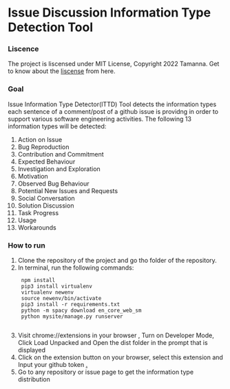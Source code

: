 # Issue Discussion Information Type Detection Tool

### Liscence
The project is liscensed under MIT License, Copyright 2022 Tamanna. Get to know about the [liscense](https://github.com/tamanna037/InformationTypesDetectionNLP/blob/main/LICENSE) from here.

### Goal
Issue Information Type Detector(ITTD) Tool detects the information types each sentence of a comment/post of a github issue is providng in order to support various software engineering activities.  The following 13 information types will be detected: 
1. Action on Issue
2. Bug Reproduction
3. Contribution and Commitment 
4. Expected Behaviour
5. Investigation and Exploration
6. Motivation 
7. Observed Bug Behaviour
8. Potential New Issues and Requests
9. Social Conversation 
10. Solution Discussion
11. Task Progress
14. Usage 
15. Workarounds


### How to run 
1. Clone the repository of the project and go tho folder of the repository.
2. In terminal, run the following commands:
   ```
    npm install
    pip3 install virtualenv
    virtualenv newenv
    source newenv/bin/activate
    pip3 install -r requirements.txt
    python -m spacy download en_core_web_sm
    python mysite/manage.py runserver
    
   ``` 
 3. Visit chrome://extensions in your browser , Turn on Developer Mode,  Click Load Unpacked and Open the dist folder in the prompt that is displayed
 4. Click on the extension button on your browser, select this extension and Input your github token
 [.](https://github.com/tamanna037/Issue-Discussion-Information-Type-Analytics-Tool/blob/main/img/token.png)
 5. Go to any repository or issue page to get the information type distribution
